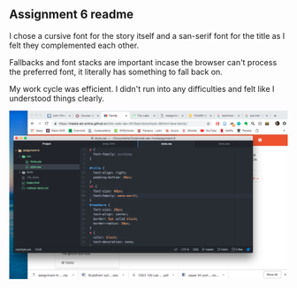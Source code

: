 ## Assignment 6 readme

I chose a cursive font for the story itself and a san-serif font for the title as I felt they complemented each other.

Fallbacks and font stacks are important incase the browser can't process the preferred font, it literally has something to fall back on.

My work cycle was efficient. I didn't run into any difficulties and felt like I understood things clearly.

![Workspace Screen shot](./images/assignment6ss.png)
